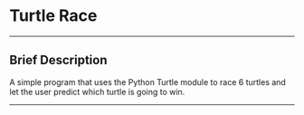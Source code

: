 # Turtle Race

---

## Brief Description

A simple program that uses the Python Turtle module to race 6 turtles and let the
user predict which turtle is going to win.

---